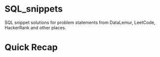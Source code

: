 # SQL_snippets
SQL snippet solutions for problem statements from DataLemur, LeetCode, HackerRank and other places. 

# Quick Recap

